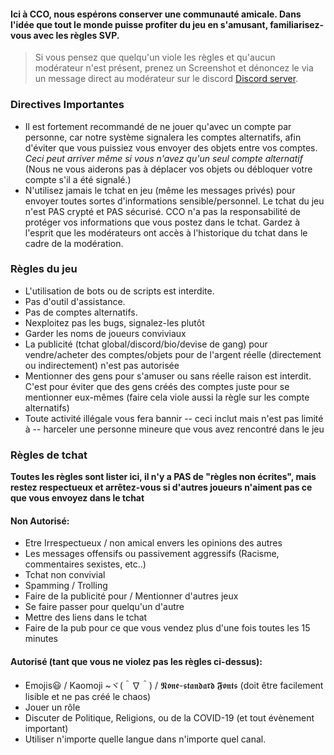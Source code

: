 

#### Ici à CCO, nous espérons conserver une communauté amicale. Dans l'idée que tout le monde puisse profiter du jeu en s'amusant, familiarisez-vous avec les règles SVP.

> Si vous pensez que quelqu'un viole les règles et qu'aucun modérateur n'est présent, prenez un Screenshot et dénoncez le via un message direct au modérateur sur le discord [Discord server](https://discord.gg/JREx8xz).
### Directives Importantes
* Il est fortement recommandé de ne jouer qu'avec un compte par personne, car notre système signalera les comptes alternatifs, afin d'éviter que vous puissiez vous envoyer des objets entre vos comptes. *Ceci peut arriver même si vous n'avez qu'un seul compte alternatif* (Nous ne vous aiderons pas à déplacer vos objets ou débloquer votre compte s'il a été signalé.)
* N'utilisez jamais le tchat en jeu (même les messages privés) pour envoyer toutes sortes d'informations sensible/personnel. Le tchat du jeu n'est PAS crypté et PAS sécurisé. CCO n'a pas la responsabilité de protéger vos informations que vous postez dans le tchat. Gardez à l'esprit que les modérateurs ont accès à l'historique du tchat dans le cadre de la modération.

### Règles du jeu
* L'utilisation de bots ou de scripts est interdite.
* Pas d'outil d'assistance.
* Pas de comptes alternatifs.
* Nexploitez pas les bugs, signalez-les plutôt
* Garder les noms de joueurs conviviaux
* La publicité (tchat global/discord/bio/devise de gang) pour vendre/acheter des comptes/objets pour de l'argent réelle (directement ou indirectement) n'est pas autorisée
* Mentionner des gens pour s'amuser ou sans réelle raison est interdit. C'est pour éviter que des gens créés des comptes juste pour se mentionner eux-mêmes (faire cela viole aussi la règle sur les compte alternatifs)
* Toute activité illégale vous fera bannir -- ceci inclut mais n'est pas limité à -- harceler une personne mineure que vous avez rencontré dans le jeu

### Règles de tchat
**Toutes les règles sont lister ici, il n'y a PAS de "règles non écrites", mais restez respectueux et arrêtez-vous si d'autres joueurs n'aiment pas ce que vous envoyez dans le tchat**
#### Non Autorisé: 
* Etre Irrespectueux / non amical envers les opinions des autres
* Les messages offensifs ou passivement aggressifs (Racisme, commentaires sexistes, etc..)
* Tchat non convivial
* Spamming / Trolling 
* Faire de la publicité pour / Mentionner d'autres jeux
* Se faire passer pour quelqu'un d'autre  
* Mettre des liens dans le tchat
* Faire de la pub pour ce que vous vendez plus d'une fois toutes les 15 minutes 

#### Autorisé (tant que vous ne violez pas les règles ci-dessus):
* Emojis😃 / Kaomoji ~ヾ(＾∇＾) / 𝕹𝖔𝖓𝖊-𝖘𝖙𝖆𝖓𝖉𝖆𝖗𝖉 𝕱𝖔𝖓𝖙𝖘 (doit être facilement lisible et ne pas créé le chaos)
* Jouer un rôle
* Discuter de Politique, Religions, ou de la COVID-19 (et tout évènement important)
* Utiliser n'importe quelle langue dans n'importe quel canal.
